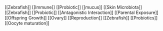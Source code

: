 [[Zebrafish]]
[[Immune]]
[[Probiotic]]
[[mucus]]
[[Skin Microbiota]]
[[Zebrafish]]
[[Probiotic]]
[[Antagonistic Interaction]]
[[Parental Exposure]]
[[Offspring Growth]]
[[Ovary]]
[[Reproduction]]
[[Zebrafish]]
[[Probiotics]]
[[Oocyte maturation]]
